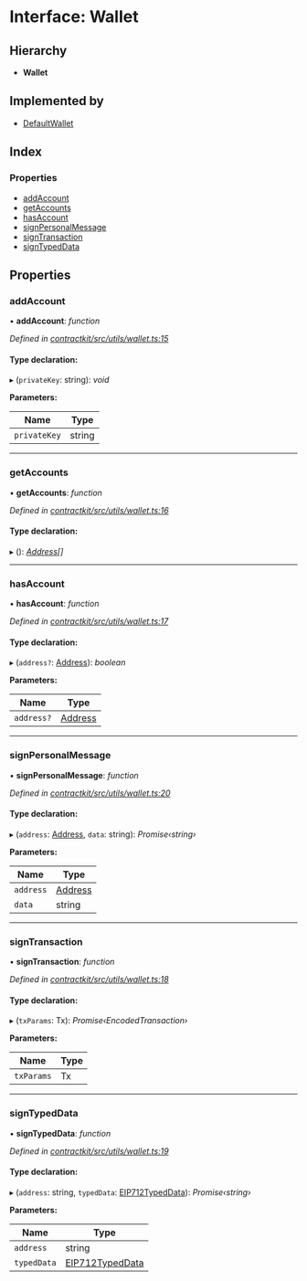 # Interface: Wallet

## Hierarchy

* **Wallet**

## Implemented by

* [DefaultWallet](../classes/_utils_wallet_.defaultwallet.md)

## Index

### Properties

* [addAccount](_utils_wallet_.wallet.md#addaccount)
* [getAccounts](_utils_wallet_.wallet.md#getaccounts)
* [hasAccount](_utils_wallet_.wallet.md#hasaccount)
* [signPersonalMessage](_utils_wallet_.wallet.md#signpersonalmessage)
* [signTransaction](_utils_wallet_.wallet.md#signtransaction)
* [signTypedData](_utils_wallet_.wallet.md#signtypeddata)

## Properties

###  addAccount

• **addAccount**: *function*

*Defined in [contractkit/src/utils/wallet.ts:15](https://github.com/celo-org/celo-monorepo/blob/master/packages/contractkit/src/utils/wallet.ts#L15)*

#### Type declaration:

▸ (`privateKey`: string): *void*

**Parameters:**

Name | Type |
------ | ------ |
`privateKey` | string |

___

###  getAccounts

• **getAccounts**: *function*

*Defined in [contractkit/src/utils/wallet.ts:16](https://github.com/celo-org/celo-monorepo/blob/master/packages/contractkit/src/utils/wallet.ts#L16)*

#### Type declaration:

▸ (): *[Address](../modules/_base_.md#address)[]*

___

###  hasAccount

• **hasAccount**: *function*

*Defined in [contractkit/src/utils/wallet.ts:17](https://github.com/celo-org/celo-monorepo/blob/master/packages/contractkit/src/utils/wallet.ts#L17)*

#### Type declaration:

▸ (`address?`: [Address](../modules/_base_.md#address)): *boolean*

**Parameters:**

Name | Type |
------ | ------ |
`address?` | [Address](../modules/_base_.md#address) |

___

###  signPersonalMessage

• **signPersonalMessage**: *function*

*Defined in [contractkit/src/utils/wallet.ts:20](https://github.com/celo-org/celo-monorepo/blob/master/packages/contractkit/src/utils/wallet.ts#L20)*

#### Type declaration:

▸ (`address`: [Address](../modules/_base_.md#address), `data`: string): *Promise‹string›*

**Parameters:**

Name | Type |
------ | ------ |
`address` | [Address](../modules/_base_.md#address) |
`data` | string |

___

###  signTransaction

• **signTransaction**: *function*

*Defined in [contractkit/src/utils/wallet.ts:18](https://github.com/celo-org/celo-monorepo/blob/master/packages/contractkit/src/utils/wallet.ts#L18)*

#### Type declaration:

▸ (`txParams`: Tx): *Promise‹EncodedTransaction›*

**Parameters:**

Name | Type |
------ | ------ |
`txParams` | Tx |

___

###  signTypedData

• **signTypedData**: *function*

*Defined in [contractkit/src/utils/wallet.ts:19](https://github.com/celo-org/celo-monorepo/blob/master/packages/contractkit/src/utils/wallet.ts#L19)*

#### Type declaration:

▸ (`address`: string, `typedData`: [EIP712TypedData](_utils_sign_typed_data_utils_.eip712typeddata.md)): *Promise‹string›*

**Parameters:**

Name | Type |
------ | ------ |
`address` | string |
`typedData` | [EIP712TypedData](_utils_sign_typed_data_utils_.eip712typeddata.md) |
